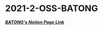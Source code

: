 # 2021-2-OSS-BATONG
##### [BATONG's Notion Page Link](https://www.notion.so/2021-2-OSSP-BATONG-6c798b0fa0e74f52ab13c10d03274505)
